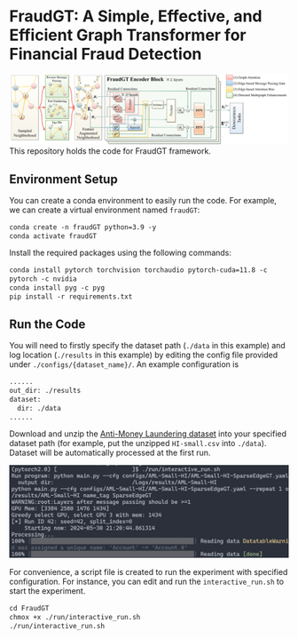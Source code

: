 # FraudGT: A Simple, Effective, and Efficient Graph Transformer for Financial Fraud Detection
![framework](imgs/framework.png)
This repository holds the code for FraudGT framework.

## Environment Setup
You can create a conda environment to easily run the code. For example, we can create a virtual environment named `fraudGT`:
```
conda create -n fraudGT python=3.9 -y
conda activate fraudGT
```
Install the required packages using the following commands:
```
conda install pytorch torchvision torchaudio pytorch-cuda=11.8 -c pytorch -c nvidia
conda install pyg -c pyg
pip install -r requirements.txt
```

## Run the Code
You will need to firstly specify the dataset path (`./data` in this example) and log location (`./results` in this example) by editing the config file provided under `./configs/{dataset_name}/`. An example configuration is
```
......
out_dir: ./results
dataset:
  dir: ./data
......
```
Download and unzip the [Anti-Money Laundering dataset](https://www.kaggle.com/datasets/ealtman2019/ibm-transactions-for-anti-money-laundering-aml) into your specified dataset path (for example, put the unzipped `HI-small.csv` into `./data`).
Dataset will be automatically processed at the first run.

![experiments](imgs/experiment.png)

For convenience, a script file is created to run the experiment with specified configuration. For instance, you can edit and run the `interactive_run.sh` to start the experiment.
```
cd FraudGT
chmox +x ./run/interactive_run.sh
./run/interactive_run.sh
```

